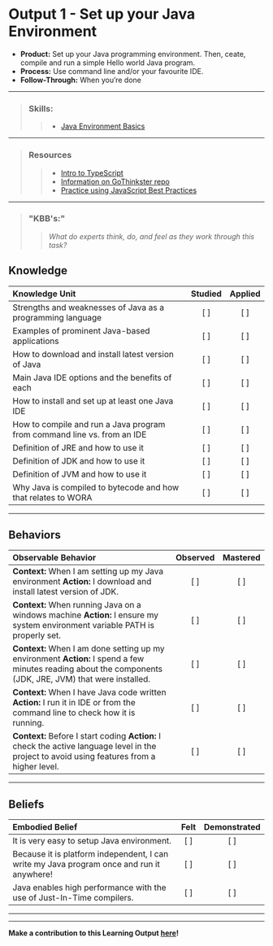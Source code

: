 # Output 1 - Set up your Java Environment

- **Product:** Set up your Java programming environment. Then, ceate, compile and run a simple Hello world Java program.  <br>
- **Process:** Use command line and/or your favourite IDE. <br>
- **Follow-Through:** When you’re done

------
> ### Skills: 
>> * [Java Environment Basics](https://github.com/andela/learningmap/tree/master/Phase-C/Java%20Entry%20Level/Curriculum/01-%20Java%20Environment%20Basics)

----------------------------------------------------------------

> ### Resources   	
>> * [Intro to TypeScript](https://www.typescriptlang.org/)
>> * [Information on GoThinkster repo](https://github.com/gothinkster/realworld)
>> * [Practice using JavaScript Best Practices](https://www.codeschool.com/courses/javascript-best-practices)


-------
> ### "KBB's:" 
>> _What do experts think, do, and feel as they work through this task?_

## **Knowledge**
| Knowledge Unit   |      Studied      | Applied |
|:-------------|:------------------:|:--------:|
| Strengths and weaknesses of Java as a programming language | [ ] | [ ]  |
| Examples of prominent Java-based applications | [ ] | [ ]  |
| How to download and install latest version of Java | [ ] | [ ]  |
| Main Java IDE options and the benefits of each | [ ] | [ ]  |
| How to install and set up at least one Java IDE | [ ] | [ ]  |
| How to compile and run a Java program from command line vs. from an IDE | [ ] | [ ]  |
| Definition of JRE and how to use it | [ ] | [ ]  |
| Definition of JDK and how to use it | [ ] | [ ]  |
| Definition of JVM and how to use it | [ ] | [ ]  |
| Why Java is compiled to bytecode and how that relates to WORA | [ ] | [ ]  |

----------


## **Behaviors**

| Observable Behavior   |      Observed      | Mastered |
|:-------------|:------------------:|:--------:|
| **Context:** When I am setting up my Java environment **Action:** I download and install latest version of JDK. | [ ] | [ ]  |
| **Context:** When running Java on a windows machine **Action:** I ensure my system environment variable PATH is properly set. | [ ] | [ ]  |
| **Context:** When I am done setting up my environment **Action:** I spend a few minutes reading about the components (JDK, JRE,  JVM) that were installed. | [ ] | [ ]  |
| **Context:** When I have Java code written **Action:** I run it in IDE or from the command line to check how it is running. | [ ] | [ ]  |
| **Context:** Before I start coding **Action:** I check the active language level in the project to avoid using features from a higher level. | [ ] | [ ]  |

----------
## **Beliefs**


| Embodied Belief   |      Felt      | Demonstrated |
|:-------------|:------------------:|:--------:|
| It is very easy to setup Java environment. | [ ] | [ ]  |
| Because it is platform independent, I can write my Java program once and run it anywhere! | [ ] | [ ]  |
| Java enables high performance with the use of Just-In-Time compilers. | [ ] | [ ]  |


------
------

**Make a contribution to this Learning Output [here](https://docs.google.com/a/andela.com/forms/d/e/1FAIpQLSeiwit-7JW3UScG9ItDX9DUZZnlCwdpo7aWruahsPKNJ_6JOA/viewform?usp=sf_link)!** 
